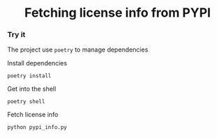 <h1 align="center"> Fetching license info from PYPI </h1>

### Try it
The project use `poetry` to manage dependencies

Install dependencies
```
poetry install
```

Get into the shell
```
poetry shell
```

Fetch license info
```
python pypi_info.py
```

